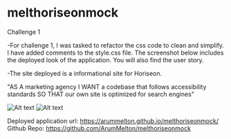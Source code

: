 # melthoriseonmock

Challenge 1

-For challenge 1, I was tasked to refactor the css code to clean and simplify. I have added comments to the style.css file. The screenshot below includes the deployed look of the application. You will also find the user story.

-The site deployed is a informational site for Horiseon.

"AS A marketing agency
I WANT a codebase that follows accessibility standards
SO THAT our own site is optimized for search engines"

![Alt text](/assets/images/Screen%20Shot%202022-06-06%20at%2012.22.07%20AM.png?raw=true "Screenshotpt1")
![Alt text](/assets/images/Screen%20Shot%202022-06-06%20at%2012.22.24%20AM.png?raw=true "Screenshotpt2")

Deployed application url: https://arummelton.github.io/melthoriseonmock/
Github Repo: https://github.com/ArumMelton/melthoriseonmock
